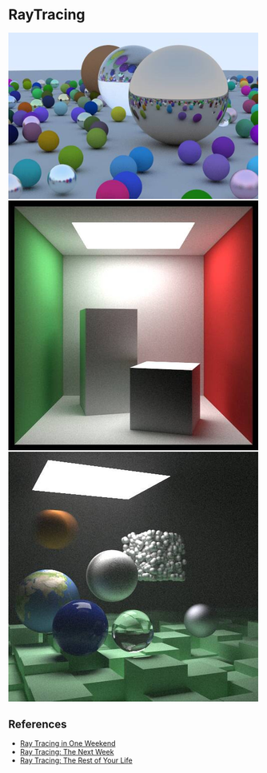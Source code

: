 # RayTracing

<img src="images/random%20spheres.jpg" width="500"/>
<img src="images/cornell%20box.jpg" width="500"/>
<img src="images/final%20scene.jpg" width="500"/>

## References

- [Ray Tracing in One Weekend][web1]
- [Ray Tracing: The Next Week][web2]
- [Ray Tracing: The Rest of Your Life][web3]

                
[web1]:                     https://raytracing.github.io/books/RayTracingInOneWeekend.html
[web2]:                     https://raytracing.github.io/books/RayTracingTheNextWeek.html
[web3]:                     https://raytracing.github.io/books/RayTracingTheRestOfYourLife.html
